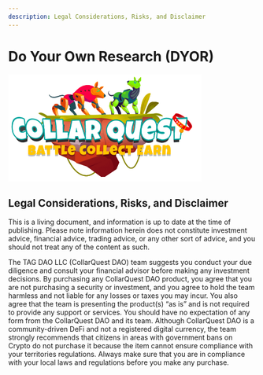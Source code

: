 ```yaml
---
description: Legal Considerations, Risks, and Disclaimer
---
```


# Do Your Own Research (DYOR)

![CollarQuest a Metaverse Play2Earn Ecosystem](../.gitbook/assets/CollarQuest-SM.png)

## Legal Considerations, Risks, and Disclaimer

This is a living document, and information is up to date at the time of publishing.  Please note information herein does not constitute investment advice, financial advice, trading advice, or any other sort of advice, and you should not treat any of the content as such.

The TAG DAO LLC (CollarQuest DAO) team suggests you conduct your due diligence and consult your financial advisor before making any investment decisions. By purchasing any CollarQuest DAO product, you agree that you are not purchasing a security or investment, and you agree to hold the team harmless and not liable for any losses or taxes you may incur. You also agree that the team is presenting the product(s) “as is” and is not required to provide any support or services. You should have no expectation of any form from the CollarQuest DAO and its team. Although CollarQuest DAO is a community-driven DeFi and not a registered digital currency, the team strongly recommends that citizens in areas with government bans on Crypto do not purchase it because the item cannot ensure compliance with your territories regulations. Always make sure that you are in compliance with your local laws and regulations before you make any purchase.
